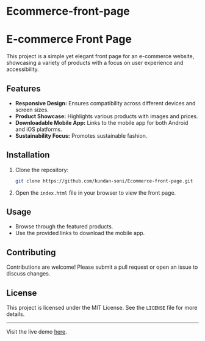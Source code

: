 # Ecommerce-front-page
 
# E-commerce Front Page

This project is a simple yet elegant front page for an e-commerce website, showcasing a variety of products with a focus on user experience and accessibility.

## Features

- **Responsive Design:** Ensures compatibility across different devices and screen sizes.
- **Product Showcase:** Highlights various products with images and prices.
- **Downloadable Mobile App:** Links to the mobile app for both Android and iOS platforms.
- **Sustainability Focus:** Promotes sustainable fashion.

## Installation

1. Clone the repository:
   ```bash
   git clone https://github.com/kundan-soni/Ecommerce-front-page.git
   ```
2. Open the `index.html` file in your browser to view the front page.

## Usage

- Browse through the featured products.
- Use the provided links to download the mobile app.

## Contributing

Contributions are welcome! Please submit a pull request or open an issue to discuss changes.

## License

This project is licensed under the MIT License. See the `LICENSE` file for more details.

---

Visit the live demo [here](https://kundan-soni.github.io/Ecommerce-front-page/).